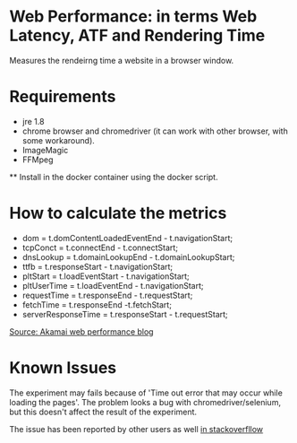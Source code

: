 
# Web Performance: in terms  Web Latency, ATF and Rendering Time  
Measures the rendeirng time a website in a browser window. 

# Requirements 
- jre 1.8 
- chrome browser and chromedriver (it can work with other browser, with some workaround). 
- ImageMagic 
- FFMpeg 

** Install in the docker container using the docker script. 


# How to calculate the metrics 
- dom = t.domContentLoadedEventEnd - t.navigationStart;
- tcpConct = t.connectEnd - t.connectStart;
- dnsLookup = t.domainLookupEnd - t.domainLookupStart;
- ttfb = t.responseStart -  t.navigationStart;
- pltStart = t.loadEventStart - t.navigationStart;
- pltUserTime = t.loadEventEnd -  t.navigationStart;
- requestTime = t.responseEnd - t.requestStart;
- fetchTime = t.responseEnd -t.fetchStart;
- serverResponseTime = t.responseStart - t.requestStart;

[Source: Akamai web performance blog](https://community.akamai.com/community/web-performance/blog/2016/08/25/using-navigation-timing-apis-to-understand-your-webpage)

# Known Issues 

The experiment may fails because of 'Time out error that may occur while loading
the pages'. The problem looks a bug with chromedriver/selenium, but this doesn't
affect the result of the experiment. 

The issue has been reported by other users as well [in stackoverfllow](https://sqa.stackexchange.com/questions/9007/how-to-handle-time-out-receiving-message-from-the-renderer-in-chrome-driver)
